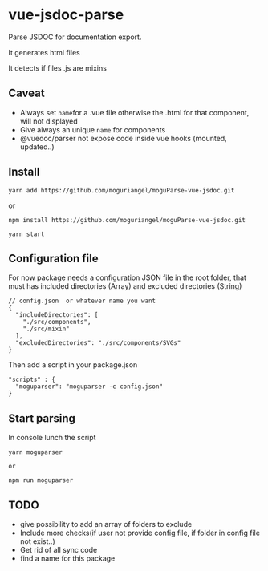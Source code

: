 # vue-jsdoc-parse


Parse JSDOC for documentation export.

It generates html files

It detects if files .js are mixins

## Caveat

- Always set `name`for a .vue file otherwise the .html for that component, will not displayed
- Give always an unique `name` for components
- @vuedoc/parser not expose code inside vue hooks (mounted, updated..) 


## Install

```
yarn add https://github.com/moguriangel/moguParse-vue-jsdoc.git
```
or 
```
npm install https://github.com/moguriangel/moguParse-vue-jsdoc.git
```
`yarn start`

## Configuration file

For now package needs a configuration JSON file in the root folder, that must has included directories (Array) and excluded directories (String)

```
// config.json  or whatever name you want
{
  "includeDirectories": [
    "./src/components",
    "./src/mixin"
  ],
  "excludedDirectories": "./src/components/SVGs"
}
```

Then add a script in your package.json

```
"scripts" : {
  "moguparser": "moguparser -c config.json"
}
```

## Start parsing

In console lunch the script

```
yarn moguparser

or

npm run moguparser
```
## TODO

- give possibility to add an array of folders to exclude
- Include more checks(if user not provide config file, if folder in config file not exist..)
- Get rid of all sync code
- find a name for this package